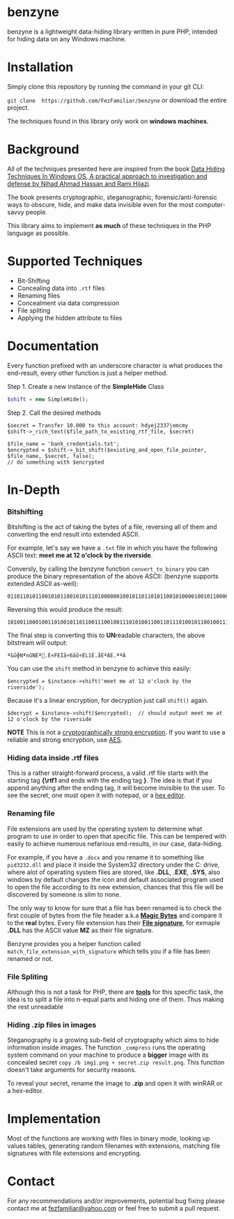 # benzyne
benzyne is a lightweight data-hiding library written in pure PHP, intended for hiding data on any Windows machine.

# Installation
Simply clone this repository by running the command in your git CLI:

```git clone  https://github.com/FezFamiliar/benzyne``` or download the entire project.

The techniques found in this library only work on  **windows machines**.

# Background
All of the techniques presented here are inspired from the book [Data Hiding Techniques In Windows OS, A practical approach to investigation and defense by Nihad Ahmad Hassan and Rami Hijazi](https://www.amazon.com/Data-Hiding-Techniques-Windows-Investigation/dp/0128044497).

The book presents cryptographic, steganographic, forensic/anti-forensic ways to obscure, hide, and make data invisible even for the most computer-savvy people.

This library aims to implement **as much** of these techniques in the PHP language as possible.

# Supported Techniques

* Bit-Shifting
* Concealing data into ```.rtf``` files
* Renaming files
* Concealment via data compression
* File spliting
* Applying the hidden attribute to files

# Documentation
Every function prefixed with an underscore character is what produces the end-result, every other function is just a helper method.

Step 1. Create a new instance of the **SimpleHide** Class

```php
$shift = new SimpleHide();
```

Step 2. Call the desired methods

```
$secret = Transfer 10.000 to this account: hdyej2337jemcmy
$shift->_rich_text($file_path_to_existing_rtf_file, $secret)

$file_name = 'bank_credentials.txt';
$encrypted = $shift->_bit_shift($existing_and_open_file_pointer, $file_name, $secret, false);
// do something with $encrypted
```


# In-Depth

### Bitshifting 

Bitshifting is the act of taking the bytes of a file, reversing all of them and converting the end result into extended ASCII.

For example, let's say we have a ```.txt``` file in which you have the following ASCII text: **meet me at 12 o'clock by the riverside**.

Conversly, by calling the benzyne function ```convert_to_binary``` you can produce the binary representation of the above ASCII: (benzyne supports extended ASCII as-well):
```
0110110101100101011001010111010000001001011011010110010100001001011000010111010000001001001100010011001000001001011011110010011101100011011011000110111101100011011010110000100101100010011110010000100101110100011010000110010100001001011100100110100101110110011001010111001001110011011010010110010001100101
```

Reversing this would produce the result:
```
1010011000100110100101101100111001001110101001100110111010010110010011101001000010100110000101100010111010010000100111100100011010010000110101101100011011110110001101101100011011100100111101101001000001001100100011001001000000101110100001101001000010100110101101101001000000101110101001101010011010110110
```

The final step is converting this to **UN**readable characters, the above bitstream will output:
```
ª&û╬NªnûNÉª.É×FÉÍã÷6ãõ÷ÉLîÉ.åÉªÂÉ.ªªÂ
```

You can use the ```shift``` method in benzyne to achieve this easily:
```
$encrypted = $instance->shift('meet me at 12 o'clock by the riverside');
```

Because it's a linear encryption, for decryption just call ```shift()``` again.
```
$decrypt = $instance->shift($encrypted);  // should output meet me at 12 o'clock by the riverside
```

**NOTE** This is not a [cryptographically strong encryption](https://en.wikipedia.org/wiki/Strong_cryptography). If you want to use a reliable and strong encryption, use [AES](https://ro.wikipedia.org/wiki/AES).

### Hiding data inside .rtf files

This is a rather straight-forward process, a valid .rtf file starts with the starting tag **{\rtf1** and ends with the ending tag **}**. The idea is that if you append anything after the ending tag, it will become invisible to the user. To see the secret, one must open it with notepad, or a [hex editor](https://mh-nexus.de/en/hxd/).


### Renaming file

File extensions are used by the operating system to determine what program to use in order to open that specific file. This can be tempered with easily to achieve numerous nefarious end-results, in our case, data-hiding.

For example, if you have a ```.docx``` and you rename it to something like ```pid3232.dll``` and place it inside the System32 directory under the C: drive, where alot of operating system files are stored, like **.DLL**, **.EXE**, **.SYS**, also windows by default changes the icon and default associated program used to open the file according to its new extension, chances that this file will be discovered by someone is slim to none.

The only way to know for sure that a file has been renamed is to check the first couple of bytes from the file header a.k.a [**Magic Bytes**](https://blog.netspi.com/magic-bytes-identifying-common-file-formats-at-a-glance/) and compare it to the **real** bytes. Every file extension has their [**File signature**](https://www.filesignatures.net/), for exmaple **.DLL** has the ASCII value **MZ** as their file signature.

Benzyne provides you a helper function called ```match_file_extension_with_signature``` which tells you if a file has been renamed or not.

### File Spliting

Although this is not a task for PHP, there are [**tools**](https://www.gdgsoft.com/gsplit) for this specific task, the idea is to split a file into n-equal parts and hiding one of them. Thus making the rest unreadable

### Hiding .zip files in images

Steganography is a growing sub-field of cryptography which aims to hide information inside images. The function ```_compress``` runs the operating system command on your machine to produce a **bigger** image with its concealed secret ```copy /b img1.png + secret.zip result.png```. This function doesn't take arguments for security reasons.

To reveal your secret, rename the image to **.zip** and open it with winRAR or a hex-editor.

# Implementation

Most of the functions are working with files in binary mode, looking up values tables, generating random filenames with extensions, matching file signatures with file extensions and encrypting.

# Contact
For any recommendations and/or improvements, potential bug fixing please contact me at fezfamiliar@yahoo.com or feel free to submit a pull request.
